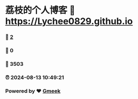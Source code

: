 # 荔枝的个人博客 :link: https://Lychee0829.github.io 
### :page_facing_up: [2](https://Lychee0829.github.io/tag.html) 
### :speech_balloon: 0 
### :hibiscus: 3503 
### :alarm_clock: 2024-08-13 10:49:21 
### Powered by :heart: [Gmeek](https://github.com/Meekdai/Gmeek)
